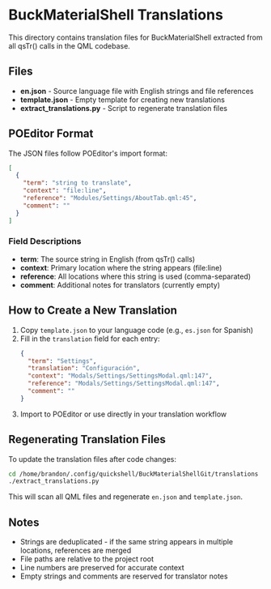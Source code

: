 # BuckMaterialShell Translations

This directory contains translation files for BuckMaterialShell extracted from all qsTr() calls in the QML codebase.

## Files

- **en.json** - Source language file with English strings and file references
- **template.json** - Empty template for creating new translations
- **extract_translations.py** - Script to regenerate translation files

## POEditor Format

The JSON files follow POEditor's import format:

```json
[
  {
    "term": "string to translate",
    "context": "file:line",
    "reference": "Modules/Settings/AboutTab.qml:45",
    "comment": ""
  }
]
```

### Field Descriptions

- **term**: The source string in English (from qsTr() calls)
- **context**: Primary location where the string appears (file:line)
- **reference**: All locations where this string is used (comma-separated)
- **comment**: Additional notes for translators (currently empty)

## How to Create a New Translation

1. Copy `template.json` to your language code (e.g., `es.json` for Spanish)
2. Fill in the `translation` field for each entry:
   ```json
   {
     "term": "Settings",
     "translation": "Configuración",
     "context": "Modals/Settings/SettingsModal.qml:147",
     "reference": "Modals/Settings/SettingsModal.qml:147",
     "comment": ""
   }
   ```
3. Import to POEditor or use directly in your translation workflow

## Regenerating Translation Files

To update the translation files after code changes:

```bash
cd /home/brandon/.config/quickshell/BuckMaterialShellGit/translations
./extract_translations.py
```

This will scan all QML files and regenerate `en.json` and `template.json`.

## Notes

- Strings are deduplicated - if the same string appears in multiple locations, references are merged
- File paths are relative to the project root
- Line numbers are preserved for accurate context
- Empty strings and comments are reserved for translator notes
